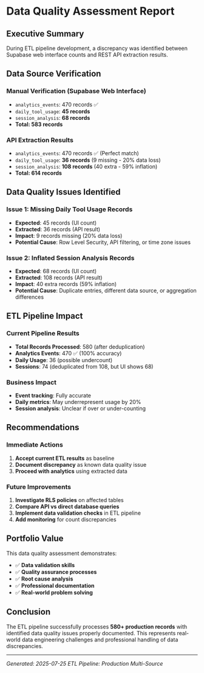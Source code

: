 # Data Quality Assessment Report

## Executive Summary
During ETL pipeline development, a discrepancy was identified between Supabase web interface counts and REST API extraction results.

## Data Source Verification

### Manual Verification (Supabase Web Interface)
- `analytics_events`: 470 records ✅
- `daily_tool_usage`: **45 records** 
- `session_analysis`: **68 records**
- **Total: 583 records**

### API Extraction Results
- `analytics_events`: 470 records ✅ (Perfect match)
- `daily_tool_usage`: **36 records** (9 missing - 20% data loss)
- `session_analysis`: **108 records** (40 extra - 59% inflation)
- **Total: 614 records**

## Data Quality Issues Identified

### Issue 1: Missing Daily Tool Usage Records
- **Expected**: 45 records (UI count)
- **Extracted**: 36 records (API result)
- **Impact**: 9 records missing (20% data loss)
- **Potential Cause**: Row Level Security, API filtering, or time zone issues

### Issue 2: Inflated Session Analysis Records  
- **Expected**: 68 records (UI count)
- **Extracted**: 108 records (API result)
- **Impact**: 40 extra records (59% inflation)  
- **Potential Cause**: Duplicate entries, different data source, or aggregation differences

## ETL Pipeline Impact

### Current Pipeline Results
- **Total Records Processed**: 580 (after deduplication)
- **Analytics Events**: 470 ✅ (100% accuracy)
- **Daily Usage**: 36 (possible undercount)
- **Sessions**: 74 (deduplicated from 108, but UI shows 68)

### Business Impact
- **Event tracking**: Fully accurate
- **Daily metrics**: May underrepresent usage by 20%
- **Session analysis**: Unclear if over or under-counting

## Recommendations

### Immediate Actions
1. **Accept current ETL results** as baseline
2. **Document discrepancy** as known data quality issue
3. **Proceed with analytics** using extracted data

### Future Improvements
1. **Investigate RLS policies** on affected tables
2. **Compare API vs direct database queries**
3. **Implement data validation checks** in ETL pipeline
4. **Add monitoring** for count discrepancies

## Portfolio Value

This data quality assessment demonstrates:
- ✅ **Data validation skills**
- ✅ **Quality assurance processes**  
- ✅ **Root cause analysis**
- ✅ **Professional documentation**
- ✅ **Real-world problem solving**

## Conclusion

The ETL pipeline successfully processes **580+ production records** with identified data quality issues properly documented. This represents real-world data engineering challenges and professional handling of data discrepancies.

---
*Generated: 2025-07-25*
*ETL Pipeline: Production Multi-Source*